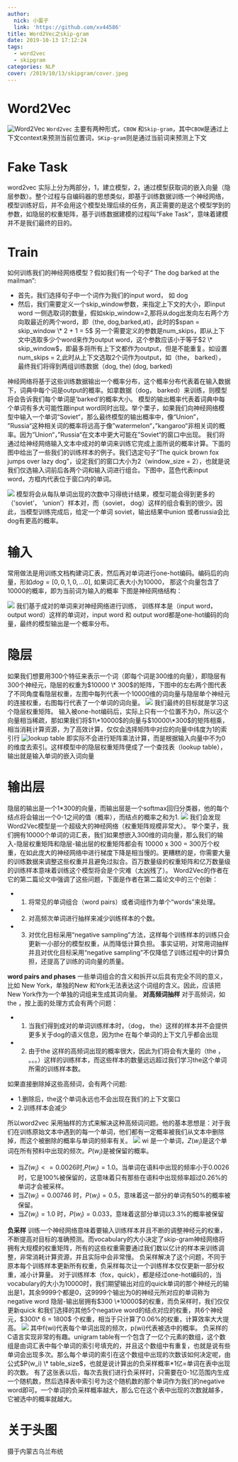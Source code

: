 ```yaml
---
author:
  nick: 小蛋子
  link: 'https://github.com/xv44586'
title: Word2Vec之skip-gram
date: 2019-10-13 17:12:24
tags: 
  - word2vec
  - skipgram
categories: NLP
cover: /2019/10/13/skipgram/cover.jpeg
---
```

<!-- toc -->

# Word2Vec
![Word2Vec](/2019/10/13/skipgram/w2v.jpeg)
<code>Word2vec</code> 主要有两种形式，<code>CBOW</code> 和<code>Skip-gram</code>，其中<code>CBOW</code>是通过上下文context来预测当前位置词，<code>SKip-gram</code>则是通过当前词来预测上下文

# Fake Task

word2vec 实际上分为两部分，1，建立模型，2，通过模型获取词的嵌入向量（隐层参数）。整个过程与自编码器的思想类似，即基于训练数据训练一个神经网络，模型训练好后，并不会用这个模型处理后续的任务，真正需要的是这个模型学到的参数，如隐层的权重矩阵，基于训练数据建模的过程叫“Fake Task”，意味着建模并不是我们最终的目的。
# Train

如何训练我们的神经网络模型？假如我们有一个句子“ The dog barked at the mailman”:
* 首先，我们选择句子中一个词作为我们的input word， 如 dog
* 然后，我们需要定义一个skip_window参数，来指定上下文的大小，即input word 一侧选取词的数量，假如skip_window=2,那将从dog出发向左右两个方向取最近的两个word，即（the, dog,barked,at)，此时的$span = skip_window \* 2 + 1 = 5$
另一个需要定义的参数是num_skips，即从上下文中选取多少个word来作为output word，这个参数应该小于等于$2 \* skip_window$，即最多将所有上下文都作为output，但是不能重复。如设置num_skips = 2,此时从上下文选取2个词作为output，如（the， barked），最终我们将得到两组训练数据（dog, the) (dog, barked)

神经网络将基于这些训练数据输出一个概率分布，这个概率分布代表着在输入数据下，词典中每个词是output的概率。如拿数据（dog， barked）来训练，则模型将会告诉我们每个单词是’barked’的概率大小。
模型的输出概率代表着词典中每个单词有多大可能性跟input word同时出现。举个栗子，如果我们向神经网络模型中输入一个单词“Soviet“，那么最终模型的输出概率中，像“Union”， ”Russia“这种相关词的概率将远高于像”watermelon“，”kangaroo“非相关词的概率。因为”Union“，”Russia“在文本中更大可能在”Soviet“的窗口中出现。
我们将通过给神经网络输入文本中成对的单词来训练它完成上面所说的概率计算。下面的图中给出了一些我们的训练样本的例子。我们选定句子“The quick brown fox jumps over lazy dog”，设定我们的窗口大小为2（window_size = 2），也就是说我们仅选输入词前后各两个词和输入词进行组合。下图中，蓝色代表input word，方框内代表位于窗口内的单词。

![](/2019/10/13/skipgram/train.png)
模型将会从每队单词出现的次数中习得统计结果，模型可能会得到更多的（’soviet’， ‘union’）样本对，而（soviet， dog）这样的组合看到的很少。因此，当模型训练完成后，给定一个单词 soviet，输出结果中union 或者russia会比dog有更高的概率。
# 输入

常用做法是用训练文档构建词汇表，然后再对单词进行one-hot编码。编码后的向量，形如$dog = [0, 0, 1, 0, …0]$, 如果词汇表大小为10000， 那这个向量包含了10000的概率，即为当前词为输入的概率
下图是神经网络结构：

![](/2019/10/13/skipgram/arc.png)
我们基于成对的单词来对神经网络进行训练， 训练样本是（input word， output word）这样的单词对，input word 和 output word都是one-hot编码的向量，最终的模型输出是一个概率分布。
# 隐层

如果我们想要用300个特征来表示一个词（即每个词是300维的向量），即隐层有300个神经元，隐层的权重为$10000 \* 300$的矩阵，下图中的左右两个图代表了不同角度看隐层权重，左图中每列代表一个10000维的词向量与隐层单个神经元的连接权重，右图每行代表了一个单词的词向量。
![](/2019/10/13/skipgram/weights.png)
我们最终的目标就是学习这个隐层权重矩阵。
输入被one-hot编码后，实际上只有一个位置不为0，所以这个向量相当稀疏，那如果我们将$1\*10000$的向量与$10000\*300$的矩阵相乘，相当消耗计算资源，为了高效计算，仅仅会选择矩阵中对应的向量中纬度为1的索引行
![lookup table](/2019/10/13/skipgram/lookup.png)
即实际不会进行矩阵乘法计算，而是根据输入向量中不为0 的维度去索引。这样模型中的隐层权重矩阵便成了一个查找表（lookup table），输出就是输入单词的嵌入词向量
# 输出层

隐层的输出是一个1*300的向量，而输出层是一个softmax回归分类器，他的每个结点将会输出一个0-1之间的值（概率），而结点的概率之和为1.
![](/2019/10/13/skipgram/softmax.png)
我们会发现Word2Vec模型是一个超级大的神经网络（权重矩阵规模非常大）。
举个栗子，我们拥有10000个单词的词汇表，我们如果想嵌入300维的词向量，那么我们的输入-隐层权重矩阵和隐层-输出层的权重矩阵都会有 10000 x 300 = 300万个权重，在如此庞大的神经网络中进行梯度下降是相当慢的。更糟糕的是，你需要大量的训练数据来调整这些权重并且避免过拟合。百万数量级的权重矩阵和亿万数量级的训练样本意味着训练这个模型将会是个灾难（太凶残了）。
Word2Vec的作者在它的第二篇论文中强调了这些问题，下面是作者在第二篇论文中的三个创新：
* 1.  将常见的单词组合（word pairs）或者词组作为单个“words”来处理。
* 2.  对高频次单词进行抽样来减少训练样本的个数。
* 3.  对优化目标采用“negative sampling”方法，这样每个训练样本的训练只会更新一小部分的模型权重，从而降低计算负担。
事实证明，对常用词抽样并且对优化目标采用“negative sampling”不仅降低了训练过程中的计算负担，还提高了训练的词向量的质量。

__word pairs and phases__
一些单词组合的含义和拆开以后具有完全不同的意义，比如 New York，单独的New 和York无法表达这个词组的含义。因此，应该把New York作为一个单独的词组来生成其词向量。
__对高频词抽样__
对于高频词，如 the ，按上面的处理方式会有两个问题：
* 1.  当我们得到成对的单词训练样本时，（dog， the）这样的样本并不会提供更多关于dog的语义信息，因为the 在每个单词的上下文几乎都会出现
* 2.  由于the 这样的高频词出现的概率很大，因此为们将会有大量的（the ， 。。。）这样的训练样本，而这些样本的数量远远超过我们学习the这个单词所需的训练样本数。

如果直接删除掉这些高频词，会有两个问题:
* 1.删除后，the这个单词永远也不会出现在我们的上下文窗口
* 2.训练样本会减少

所以word2vec 采用抽样的方式来解决这种高频词问题。他的基本思想是：对于我们在训练原始文本中遇到的每一个单词，他们都有一定概率被我们从文本中删除掉，而这个被删除的概率与单词的频率有关。
![](/2019/10/13/skipgram/del.png)
wi 是一个单词，$Z(w_i)$是这个单词在所有预料中出现的频次。$P(w_i)$是被保留的概率。
* 当$Z(w_i) <= 0.0026$时,$P(w_i) = 1.0$。当单词在语料中出现的频率小于0.0026时，它是100%被保留的，这意味着只有那些在语料中出现频率超过0.26%的单词才会被采样。
* 当$Z(w_i) = 0.00746$ 时，$P(w_i) = 0.5$，意味着这一部分的单词有50%的概率被保留。
* 当$Z(w_i) = 1.0$ 时，$P(w_i) = 0.033$，意味着这部分单词以3.3%的概率被保留

__负采样__
训练一个神经网络意味着要输入训练样本并且不断的调整神经元的权重，不断提高对目标的准确预测。而vocabulary的大小决定了skip-gram神经网络将拥有大规模的权重矩阵，所有的这些权重需要通过我们数以亿计的样本来训练调整，非常消耗计算资源，并且实际中会非常慢。
负采样解决了这个问题，不同于原本每个训练样本更新所有权重，负采样每次让一个训练样本仅仅更新一部分权重，减小计算量。
对于训练样本（fox，quick），都是经过one-hot编码的，当vocabulary的大小为10000时，我们期望输出对应的quick单词的那个神经元的输出是1，其余9999个都是0，这9999个输出为0的神经元所对应的单词称为negative word
隐层-输出层拥有$300 \*10000$的权重，而负采样时，我们仅仅更新quick 和我们选择的其他5个negative word的结点对应的权重，共6个神经元，$300\* 6 = 1800$ 个权重，相当于只计算了0.06%的权重，计算效率大大提高。
![](/2019/10/13/skipgram/sample.png)
其中f(wi)代表每个单词出现的频次，p(wi)代表被选中的概率。
负采样的C语言实现非常的有趣。unigram table有一个包含了一亿个元素的数组，这个数组是由词汇表中每个单词的索引号填充的，并且这个数组中有重复，也就是说有些单词会出现多次。那么每个单词的索引在这个数组中出现的次数该如何决定呢，由公式$P(w_i) \* table_size$，也就是说计算出的负采样概率*1亿=单词在表中出现的次数。
有了这张表以后，每次去我们进行负采样时，只需要在0-1亿范围内生成一个随机数，然后选择表中索引号为这个随机数的那个单词作为我们的negative word即可。一个单词的负采样概率越大，那么它在这个表中出现的次数就越多，它被选中的概率就越大。

# 关于头图
摄于内蒙古乌兰布统